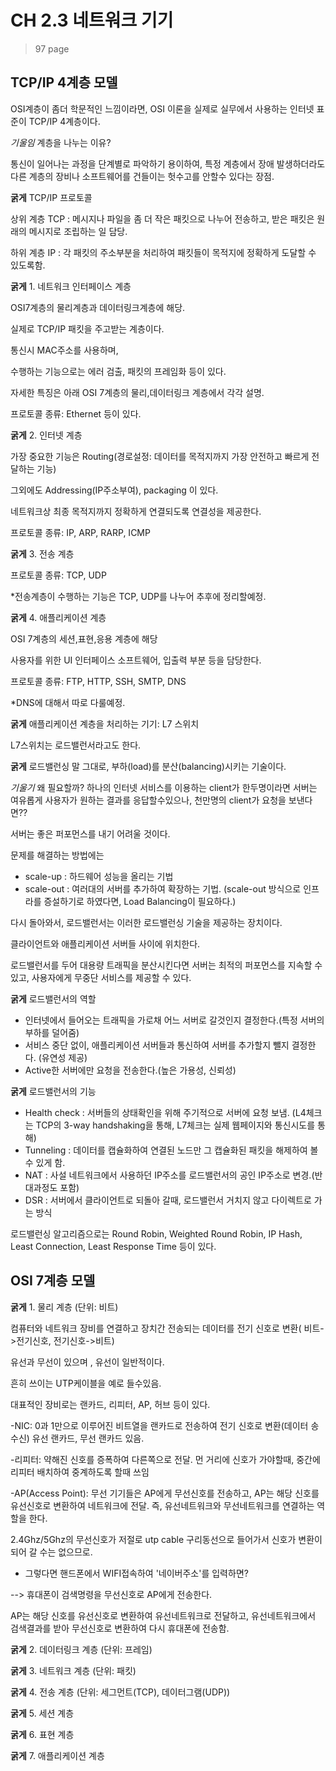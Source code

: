 # CH 2.3 네트워크 기기

> 97 page


## TCP/IP 4계층 모델
OSI계층이 좀더 학문적인 느낌이라면, OSI 이론을 실제로 실무에서 사용하는 인터넷 표준이 TCP/IP 4계층이다.

 

*기울임* 계층을 나누는 이유?

통신이 일어나는 과정을 단계별로 파악하기 용이하여, 특정 계층에서 장애 발생하더라도 다른 계층의 장비나 소프트웨어를 건들이는 헛수고를 안할수 있다는 장점.

 

**굵게** TCP/IP 프로토콜

상위 계층 TCP : 메시지나 파일을 좀 더 작은 패킷으로 나누어 전송하고, 받은 패킷은 원래의 메시지로 조립하는 일 담당.

하위 계층 IP : 각 패킷의 주소부분을 처리하여 패킷들이 목적지에 정확하게 도달할 수 있도록함.

 

**굵게** 1. 네트워크 인터페이스 계층

OSI7계층의 물리계층과 데이터링크계층에 해당.

실제로 TCP/IP 패킷을 주고받는 계층이다. 

 

통신시 MAC주소를 사용하며,

수행하는 기능으로는 에러 검출, 패킷의 프레임화 등이 있다.

자세한 특징은 아래 OSI 7계층의 물리,데이터링크 계층에서 각각 설명.

 

프로토콜 종류: Ethernet 등이 있다.

 

**굵게** 2. 인터넷 계층

가장 중요한 기능은 Routing(경로설정: 데이터를 목적지까지 가장 안전하고 빠르게 전달하는 기능)

그외에도 Addressing(IP주소부여), packaging 이 있다.

 

네트워크상 최종 목적지까지 정확하게 연결되도록 연결성을 제공한다.

 

프로토콜 종류: IP, ARP, RARP, ICMP

 

**굵게** 3. 전송 계층

프로토콜 종류: TCP, UDP

 

*전송계층이 수행하는 기능은 TCP, UDP를 나누어 추후에 정리할예정.

 

**굵게** 4. 애플리케이션 계층

OSI 7계층의 세션,표현,응용 계층에 해당

사용자를 위한 UI 인터페이스 소프트웨어, 입출력 부분 등을 담당한다.

 

프로토콜 종류: FTP, HTTP, SSH, SMTP, DNS 

 

*DNS에 대해서 따로 다룰예정.


**굵게** 애플리케이션 계층을 처리하는 기기: L7 스위치


L7스위치는 로드밸런서라고도 한다.


**굵게** 로드밸런싱
말 그대로, 부하(load)를 분산(balancing)시키는 기술이다.

*기울기* 왜 필요할까?
하나의 인터넷 서비스를 이용하는 client가 한두명이라면 서버는 여유롭게 사용자가 원하는 결과를 응답할수있으나, 천만명의 client가 요청을 보낸다면??

서버는 좋은 퍼포먼스를 내기 어려울 것이다.

문제를 해결하는 방법에는
  - scale-up  : 하드웨어 성능을 올리는 기법
  - scale-out : 여러대의 서버를 추가하여 확장하는 기법. 
    (scale-out 방식으로 인프라를 증설하기로 하였다면, Load Balancing이 필요하다.)


다시 돌아와서, 로드밸런서는 이러한 로드밸런싱 기술을 제공하는 장치이다.
 
클라이언트와 애플리케이션 서버들 사이에 위치한다.

로드밸런서를 두어 대용량 트래픽을 분산시킨다면 서버는 최적의 퍼포먼스를 지속할 수 있고, 사용자에게 무중단 서비스를 제공할 수 있다.

**굵게** 로드밸런서의 역할
 - 인터넷에서 들어오는 트래픽을 가로채 어느 서버로 갈것인지 결정한다.(특정 서버의 부하를 덜어줌)
 - 서비스 중단 없이, 애플리케이션 서버들과 통신하여 서버를 추가할지 뺄지 결정한다. (유연성 제공)
 - Active한 서버에만 요청을 전송한다.(높은 가용성, 신뢰성)


**굵게** 로드밸런서의 기능
 - Health check : 서버들의 상태확인을 위해 주기적으로 서버에 요청 보냄. (L4체크는 TCP의 3-way handshaking을 통해, L7체크는 실제 웹페이지와 통신시도를 통해)
 - Tunneling : 데이터를 캡슐화하여 연결된 노드만 그 캡슐화된 패킷을 해제하여 볼 수 있게 함.
 - NAT : 사설 네트워크에서 사용하던 IP주소를 로드밸런서의 공인 IP주소로 변경.(반대과정도 포함)
 - DSR : 서버에서 클라이언트로 되돌아 갈때, 로드밸런서 거치지 않고 다이렉트로 가는 방식


로드밸런싱 알고리즘으로는
 Round Robin, Weighted Round Robin, IP Hash, Least Connection, Least Response Time 등이 있다.




## OSI 7계층 모델
 

**굵게** 1. 물리 계층 (단위: 비트)

  컴퓨터와 네트워크 장비를 연결하고 장치간 전송되는 데이터를 전기 신호로 변환( 비트->전기신호, 전기신호->비트)

  유선과 무선이 있으며 , 유선이 일반적이다.

  흔히 쓰이는 UTP케이블을 예로 들수있음.

 

대표적인 장비로는 랜카드, 리피터, AP, 허브 등이 있다.

-NIC: 0과 1만으로 이루어진 비트열을 랜카드로 전송하여 전기 신호로 변환(데이터 송수신)
 유선 랜카드, 무선 랜카드 있음.

-리피터: 약해진 신호를 증폭하여 다른쪽으로 전달.
먼 거리에 신호가 가야할때, 중간에 리피터 배치하여 중계하도록 할때 쓰임

-AP(Access Point): 무선 기기들은 AP에게 무선신호를 전송하고, AP는 해당 신호를 유선신호로 변환하여 네트워크에 전달. 즉, 유선네트워크와 무선네트워크를 연결하는 역할을 한다.


2.4Ghz/5Ghz의 무선신호가 저절로 utp cable 구리동선으로 들어가서 신호가 변환이 되어 갈 수는 없으므로.


* 그렇다면 핸드폰에서 WIFI접속하여 '네이버주소'를 입력하면?

--> 휴대폰이 검색명령을 무선신호로 AP에게 전송한다.

AP는 해당 신호를 유선신호로 변환하여 유선네트워크로 전달하고, 유선네트워크에서 검색결과를 받아 무선신호로 변환하여 다시 휴대폰에 전송함.  

 

 

**굵게** 2. 데이터링크 계층 (단위: 프레임)

**굵게** 3. 네트워크 계층 (단위: 패킷)

**굵게** 4. 전송 계층 (단위: 세그먼트(TCP), 데이터그램(UDP))

**굵게** 5. 세션 계층

**굵게** 6. 표현 계층

**굵게** 7. 애플리케이션 계층
